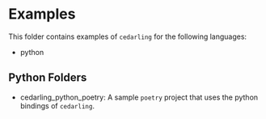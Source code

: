 # Examples
This folder contains examples of `cedarling` for the following languages:
- python

## Python Folders
- cedarling_python_poetry: A sample `poetry` project that uses the python bindings of `cedarling`.
